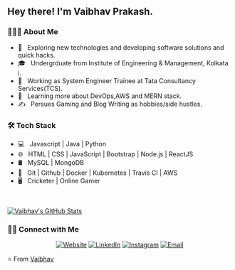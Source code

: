 <h2> Hey there! I'm Vaibhav Prakash.</h2>

<h3> 👨🏻‍💻 About Me </h3>

- 🤔 &nbsp; Exploring new technologies and developing software solutions and quick hacks.
- 🎓 &nbsp; Undergrduate from Institute of Engineering & Management, Kolkata i.
- 💼 &nbsp; Working as System Engineer Trainee at Tata Consultancy Services(TCS).
- 🌱 &nbsp; Learning more about DevOps,AWS and MERN stack.
- ✍️ &nbsp; Persues Gaming and Blog Writing as hobbies/side hustles.

<h3>🛠 Tech Stack</h3>

- 💻 &nbsp; Javascript | Java | Python
- 🌐 &nbsp; HTML | CSS | JavaScript | Bootstrap | Node.js | ReactJS
- 🛢 &nbsp; MySQL | MongoDB
- 🔧 &nbsp; Git | Github | Docker | Kubernetes | Travis CI | AWS
- 🖥 &nbsp; Cricketer | Online Gamer

<br/>

[![Vaibhav's GitHub Stats](https://github-readme-stats.vercel.app/api?username=Vaibhav-Prakash&show_icons=true)](https://github.com/Vaibhav-Prakash)

<h3> 🤝🏻 Connect with Me </h3>

<p align="center">
<a href="https://twitter.com/mVaibhavPrakash"></a>
<a href="https://www.adityavsingh.com/"><img alt="Website" src="https://img.shields.io/badge/Website-www.adityavsingh.com-blue?style=flat-square&logo=google-chrome"></a>
<a href="www.linkedin.com/in/vaibhav1997/" target="blank"><img alt="LinkedIn" src="https://img.shields.io/badge/LinkedIn-Aditya%20Vikram%20Singh-blue?style=flat-square&logo=linkedin"></a>
<a href="https://www.instagram.com/adityavs_/"><img alt="Instagram" src="https://img.shields.io/badge/Instagram-adityavs__-blue?style=flat-square&logo=instagram"></a>
<a href="vaibhav.prakash.mail@gmail.com"><img alt="Email" src="https://img.shields.io/badge/Email-avsingh@umass.edu-blue?style=flat-square&logo=gmail"></a>
</p>

⭐️ From [Vaibhav](https://github.com/Vaibhav-Prakash)
